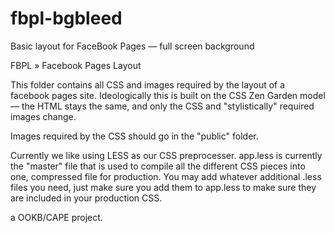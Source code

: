 # fbpl-bgbleed
Basic layout for FaceBook Pages — full screen background

FBPL » Facebook Pages Layout

This folder contains all CSS and images required by the layout of a facebook pages site. Ideologically this is built on the CSS Zen Garden model — the HTML stays the same, and only the CSS and "stylistically" required images change.

Images required by the CSS should go in the "public" folder.

Currently we like using LESS as our CSS preprocesser. app.less is currently the "master" file that is used to compile all the different CSS pieces into one, compressed file for production. You may add whatever additional .less files you need, just make sure you add them to app.less to make sure they are included in your production CSS.

a OOKB/CAPE project.
